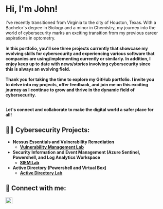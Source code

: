 <h1>Hi, I'm John!</h1> 
<b></b>I've recently transitioned from Virginia to the city of Houston, Texas. With a Bachelor's degree in Biology and a minor in Chemistry, my journey into the world of cybersecurity marks an exciting transition from my previous career aspirations in optometry.<br>
<br/>
<b>In this portfolio, you'll see three projects currently that showcase my evolving skills for cybersecurity and experiencing various software that companies are using/implementing currently or similarly. In addition, I enjoy keep up to date with news/stories involving cybersecurity since this is always an evolving field.<br>
<br/>
<b>Thank you for taking the time to explore my GitHub portfolio. I invite you to delve into my projects, offer feedback, and join me on this exciting journey as I continue to grow and thrive in the dynamic field of cybersecurity.<br>
<br/>

Let's connect and collaborate to make the digital world a safer place for all!

<h2>👨‍💻 Cybersecurity Projects:</h2>

- <b>Nessus Essentials and Vulnerability Remediation</b>
  - [Vulnerability Management Lab](https://github.com/jmluong11/Vulnerability-Management-Lab)
- <b>Security Information and Event Management (Azure Sentinel, Powershell, and Log Analytics Workspace </b>
  - [SIEM Lab](https://github.com/jmluong11/SIEM.Lab) </b>
- <b>Active Directory (Powershell and Virtual Box)</b>
  - [Active Directory Lab](https://github.com/jmluong11/Active-Directory)
 
<h2> 🤳 Connect with me:</h2>

[<img align="left" alt="JoshMadakor | LinkedIn" width="22px" src="https://cdn.jsdelivr.net/npm/simple-icons@v3/icons/linkedin.svg" />][linkedin]

[linkedin]: https://www.linkedin.com/in/john-luong-625bb1243/

<!--

Here are some ideas to get you started:

- 🔭 I’m currently working on ...
- 🌱 I’m currently learning ...
- 👯 I’m looking to collaborate on ...
- 🤔 I’m looking for help with ...
- 💬 Ask me about ...
- 📫 How to reach me: ...
- 😄 Pronouns: ...
- ⚡ Fun fact: ...
-->
